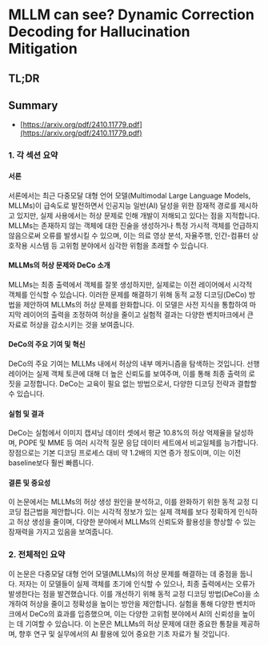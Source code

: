 # MLLM can see? Dynamic Correction Decoding for Hallucination Mitigation
## TL;DR
## Summary
- [https://arxiv.org/pdf/2410.11779.pdf](https://arxiv.org/pdf/2410.11779.pdf)

### 1. 각 섹션 요약

#### 서론
서론에서는 최근 다중모달 대형 언어 모델(Multimodal Large Language Models, MLLMs)이 급속도로 발전하면서 인공지능 일반(AI) 달성을 위한 잠재적 경로를 제시하고 있지만, 실제 사용에서는 허상 문제로 인해 개발이 저해되고 있다는 점을 지적합니다. MLLMs는 존재하지 않는 객체에 대한 진술을 생성하거나 특정 가시적 객체를 언급하지 않음으로써 오류를 발생시킬 수 있으며, 이는 의료 영상 분석, 자율주행, 인간-컴퓨터 상호작용 시스템 등 고위험 분야에서 심각한 위험을 초래할 수 있습니다.

#### MLLMs의 허상 문제와 DeCo 소개
MLLMs는 최종 출력에서 객체를 잘못 생성하지만, 실제로는 이전 레이어에서 시각적 객체를 인식할 수 있습니다. 이러한 문제를 해결하기 위해 동적 교정 디코딩(DeCo) 방법을 제안하여 MLLMs의 허상 문제를 완화합니다. 이 모델은 사전 지식을 통합하여 마지막 레이어의 출력을 조정하여 허상을 줄이고 실험적 결과는 다양한 벤치마크에서 큰 자료로 허상을 감소시키는 것을 보여줍니다.

#### DeCo의 주요 기여 및 혁신
DeCo의 주요 기여는 MLLMs 내에서 허상의 내부 메커니즘을 탐색하는 것입니다. 선행 레이어는 실제 객체 토큰에 대해 더 높은 신뢰도를 보여주며, 이를 통해 최종 출력의 로짓을 교정합니다. DeCo는 교육이 필요 없는 방법으로서, 다양한 디코딩 전략과 결합할 수 있습니다.

#### 실험 및 결과
DeCo는 실험에서 이미지 캡셔닝 데이터 셋에서 평균 10.8%의 허상 억제율을 달성하며, POPE 및 MME 등 여러 시각적 질문 응답 데이터 세트에서 비교일체를 능가합니다. 장점으로는 기본 디코딩 프로세스 대비 약 1.2배의 지연 증가 정도이며, 이는 이전 baseline보다 훨씬 빠릅니다.

#### 결론 및 중요성
이 논문에서는 MLLMs의 허상 생성 원인을 분석하고, 이를 완화하기 위한 동적 교정 디코딩 접근법을 제안합니다. 이는 시각적 정보가 있는 실제 객체를 보다 정확하게 인식하고 허상 생성을 줄이며, 다양한 분야에서 MLLMs의 신뢰도와 활용성을 향상할 수 있는 잠재력을 가지고 있음을 보여줍니다.

### 2. 전체적인 요약
이 논문은 다중모달 대형 언어 모델(MLLMs)의 허상 문제를 해결하는 데 중점을 둡니다. 저자는 이 모델들이 실제 객체를 초기에 인식할 수 있으나, 최종 출력에서는 오류가 발생한다는 점을 발견했습니다. 이를 개선하기 위해 동적 교정 디코딩 방법(DeCo)을 소개하여 허상을 줄이고 정확성을 높이는 방안을 제안합니다. 실험을 통해 다양한 벤치마크에서 DeCo의 효과를 입증했으며, 이는 다양한 고위험 분야에서 AI의 신뢰성을 높이는 데 기여할 수 있습니다. 이 논문은 MLLMs의 허상 문제에 대한 중요한 통찰을 제공하며, 향후 연구 및 실무에서의 AI 활용에 있어 중요한 기초 자료가 될 것입니다.